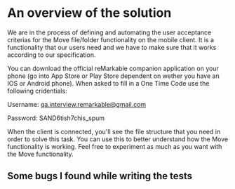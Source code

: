 An overview of the solution
===

We are in the process of defining and automating the user acceptance criterias for the Move file/folder functionality on the mobile client. It is a functionality that our users need and we have to make sure that it works according to our specification.

You can download the official reMarkable companion application on your phone (go into App Store or Play Store dependent on wether you have an IOS or Android phone). When asked to fill in a One Time Code use the following cridentials:

Username: qa.interview.remarkable@gmail.com

Password: SAND6tish7chis_spum

When the client is connected, you'll see the file structure that you need in order to solve this task. You can use this to better understand how the Move functionality is working. Feel free to experiment as much as you want with the Move functionality.

Some bugs I found while writing the tests
---

